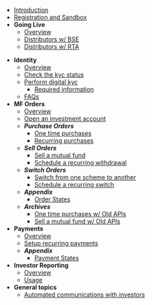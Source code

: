 - [Introduction](/)
- [Registration and Sandbox](/pages/registration-and-sandbox)
- **Going Live**
  - [Overview](/going-live/checklist)
  - [Distributors w/ BSE](/going-live/distributors-with-bse)
  - [Distributors w/ RTA](/going-live/distributors-with-rtas)
<!-- - [Quick start](/pages/quickstart) -->
- **Identity**
  - [Overview](/identity/overview)
  - [Check the kyc status](/identity/kyc-check)
  - [Perform digital kyc](/identity/kyc-request)
    - [Required information](/identity/required-information)
  - [FAQs](/identity/FAQs)  
- **MF Orders**
  - [Overview](/mf-transactions/overview)
  - [Open an investment account](/mf-transactions/investment-account)
  - ***Purchase Orders***
    - [One time purchases](/mf-transactions/onetime-purchases)
    - [Recurring purchases](/mf-transactions/recurring-purchases)
  - ***Sell Orders***
    - [Sell a mutual fund](/mf-transactions/onetime-redemptions)
    - [Schedule a recurring withdrawal](/mf-transactions/recurring-redemptions)
  - ***Switch Orders***
    - [Switch from one scheme to another](/mf-transactions/onetime-switches)
    - [Schedule a recurring switch](/mf-transactions/recurring-switches)
  - ***Appendix***
    - [Order States](/mf-transactions/order-states)
  - ***Archives***
    - [One time purchases w/ Old APIs](/mf-transactions/onetime-purchases-old-apis)
    - [Sell a mutual fund w/ Old APIs](/mf-transactions/onetime-redemptions-old-apis)
- **Payments**
  - [Overview](/payments/overview)
  - [Setup recurring payments](/payments/nach)
  - ***Appendix***
    - [Payment States](/payments/payment-states)  
- **Investor Reporting**
  - [Overview](/pages/workflows/investor-reporting)
  - [Usage](/pages/workflows/investor-reporting-usage)
- **General topics**
  - [Automated communications with investors](/pages/workflows/automated-communication.md)  

<!--
- **Building blocks**
  - **Investor Onboarding**
    - **KYC**<sup style="color:red;"> Early Access</sup>
      - [Description](/pages/workflows/what-is-kyc)
      - [Recommended Sequence](/pages/workflows/video-kyc-steps)
      - [FAQs](/pages/workflows/video-kyc-faq)
  - **Orders**
    - [General FAQs](/pages/workflows/orders-faq)
    - [Order States](/pages/workflows/order-status)
    - **SIP**
      - [Create SIP Order](/pages/workflows/create-sip-order)
      - [Cancel SIP Order](/pages/workflows/cancel-sip-order)
      - [Cancel SIP Order Installment](/pages/workflows/cancel-sip-order-installment)
      - [FAQs](/pages/workflows/sip-faq)
    - **Instant Redemption**
      - [Description](/pages/workflows/instant-redemption-description)
      - [Recommended Sequence](/pages/workflows/instant-redemption-steps)
      - [FAQs](/pages/workflows/instant-redemption-faq)
  - **Communication**
    - [Automated communications with investors](/pages/workflows/automated-communication.md)  
  -[<div style="color:#fff;font-size:xx-small;visibility:hidden;">.</div>](/pages/deprecation-staging-instance)
-->


<!--
  - **Reports**
    - **Holdings**
      - [Description](/pages/workflows/what-is-capital-gains)
      - [Recommended Sequence](/pages/workflows/capital-gains-api)
      - [FAQs](/pages/workflows/capital-gains-faq)
    - **Capital Gains**<sup style="color:red;"> Early Access</sup>
      - [Description](/pages/workflows/what-is-capital-gains)
      - [Recommended Sequence](/pages/workflows/capital-gains-api)
      - [FAQs](/pages/workflows/capital-gains-faq)
    - **CAS**<sup style="color:red;"> Early Access</sup>
      - [Description](/pages/workflows/what-is-capital-gains)
      - [Recommended Sequence](/pages/workflows/capital-gains-api)
      - [FAQs](/pages/workflows/capital-gains-faq)

- **Additional Information**
  - [Support](/pages/additional-info/regarding-support)
-->

<!--
  - Investors
    - [Create an Investor](/pages/workflows/create-an-investor)
    - [Display Investor Details](/pages/workflows/display-investor-details)
    - [Update Investor Details](/pages/workflows/update-investor-details)
  - Mandates
    - [Create a Mandate](/pages/workflows/create-a-mandate)
    - [Check Existing Mandate](/pages/workflows/check-existing-mandate)
    - [Create E-Mandate](/pages/workflows/create-e-mandate)
  - Orders
    - [Create Lumpsum Order](/pages/workflows/create-lumpsum-order)
    - [Create SIP Order](/pages/workflows/create-sip-order)
    - [Update SIP Order](/pages/workflows/update-sip-order)
    - [Cancel SIP Order](/pages/workflows/cancel-sip-order)
    - [Cancel SIP Order Installment](/pages/workflows/cancel-sip-order-installment)
    - [Display SIP Orders](/pages/workflows/display-sip-orders)
    - [Sell/Redemption Order](/pages/workflows/sell-redemption-order)

    - [Check KYC status](/pages/workflows/kyc-status-check)
    - [File Upload](/pages/workflows/file-upload)
    - [Create Video KYC request](/pages/workflows/create-video-kyc)
    - [Fetch Video KYC status](/pages/workflows/create-video-kyc)-->
